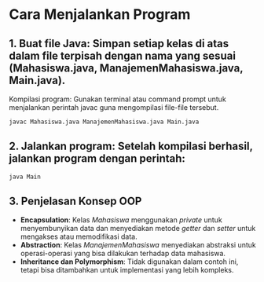 # Cara Menjalankan Program
## 1. Buat file Java: Simpan setiap kelas di atas dalam file terpisah dengan nama yang sesuai (Mahasiswa.java, ManajemenMahasiswa.java, Main.java).
Kompilasi program: Gunakan terminal atau command prompt untuk menjalankan perintah javac guna mengompilasi file-file tersebut.

```bash
javac Mahasiswa.java ManajemenMahasiswa.java Main.java
```

## 2. Jalankan program: Setelah kompilasi berhasil, jalankan program dengan perintah:

```bash
java Main
```

## 3. Penjelasan Konsep OOP
- **Encapsulation**: Kelas *Mahasiswa* menggunakan *private* untuk menyembunyikan data dan menyediakan metode *getter* dan *setter* untuk mengakses atau memodifikasi data.
- **Abstraction**: Kelas *ManajemenMahasiswa* menyediakan abstraksi untuk operasi-operasi yang bisa dilakukan terhadap data mahasiswa.
- **Inheritance dan Polymorphism**: Tidak digunakan dalam contoh ini, tetapi bisa ditambahkan untuk implementasi yang lebih kompleks.
